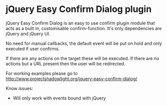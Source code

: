 # jQuery Easy Confirm Dialog plugin

jQuery Easy Confirm Dialog is an easy to use confirm plugin module that acts as a built in, customisable confirm-function. It's only dependencies are jQuery and jQuery UI.

No need for manual callbacks, the default event will be put on hold and only executed if user confirms.

If there are any actions on the target these will be executed. If there are no actions but a URL present then the user will be redirected.

For working examples please go to
http://www.projectshadowlight.org/jquery-easy-confirm-dialog/

Know issues:
* Will only work with events bound with jQuery
